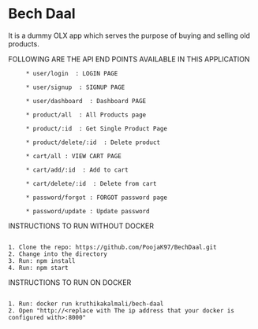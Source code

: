 
# Bech Daal 

It is a dummy OLX app which serves the purpose of buying and selling old products.

FOLLOWING ARE THE API END POINTS AVAILABLE IN THIS APPLICATION

```
     * user/login  : LOGIN PAGE
     
     * user/signup  : SIGNUP PAGE
     
     * user/dashboard  : Dashboard PAGE
     
     * product/all  : All Products page
     
     * product/:id  : Get Single Product Page
     
     * product/delete/:id  : Delete product
     
     * cart/all : VIEW CART PAGE
   
     * cart/add/:id  : Add to cart
  
     * cart/delete/:id  : Delete from cart

     * password/forgot : FORGOT password page

     * password/update : Update password

```

INSTRUCTIONS TO RUN WITHOUT DOCKER

```

1. Clone the repo: https://github.com/PoojaK97/BechDaal.git
2. Change into the directory
3. Run: npm install
4. Run: npm start

```

INSTRUCTIONS TO RUN ON DOCKER

```

1. Run: docker run kruthikakalmali/bech-daal
2. Open "http://<replace with The ip address that your docker is configured with>:8000"

```
